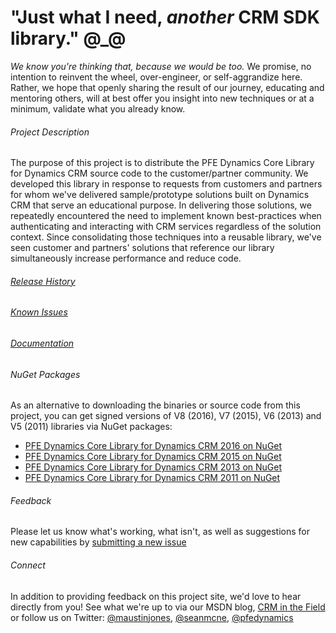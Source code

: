 # "Just what I need, _another_ CRM SDK library."  @_@

_We know you're thinking that, because we would be too._ We promise, no intention to reinvent the wheel, over-engineer, or self-aggrandize here.  Rather, we hope that openly sharing the result of our journey, educating and mentoring others, will at best offer you insight into new techniques or at a minimum, validate what you already know.

###### Project Description
The purpose of this project is to distribute the PFE Dynamics Core Library for Dynamics CRM source code to the customer/partner community. We developed this library in response to requests from customers and partners for whom we've delivered sample/prototype solutions built on Dynamics CRM that serve an educational purpose.  In delivering those solutions, we repeatedly encountered the need to implement known best-practices when authenticating and interacting with CRM services regardless of the solution context.  Since consolidating those techniques into a reusable library, we've seen customer and partners' solutions that reference our library simultaneously increase performance and reduce code. 

###### [Release History](/Documentation/Release-History.md)
###### [Known Issues](/Documentation/Known-Issues.md)
###### [Documentation](Documentation/Documentation.md)

###### NuGet Packages
As an alternative to downloading the binaries or source code from this project, you can get signed versions of V8 (2016), V7 (2015), V6 (2013) and V5 (2011) libraries via NuGet packages:

* [PFE Dynamics Core Library for Dynamics CRM 2016 on NuGet](https://www.nuget.org/packages/Microsoft.Pfe.Xrm.CoreV8/)
* [PFE Dynamics Core Library for Dynamics CRM 2015 on NuGet](https://www.nuget.org/packages/Microsoft.Pfe.Xrm.CoreV7/)
* [PFE Dynamics Core Library for Dynamics CRM 2013 on NuGet](https://www.nuget.org/packages/Microsoft.Pfe.Xrm.CoreV6/)
* [PFE Dynamics Core Library for Dynamics CRM 2011 on NuGet](https://www.nuget.org/packages/Microsoft.Pfe.Xrm.CoreV5/)
###### Feedback
Please let us know what's working, what isn't, as well as suggestions for new capabilities by [submitting a new issue](https://pfexrmcore.codeplex.com/workitem/create)

###### Connect
In addition to providing feedback on this project site, we'd love to hear directly from you!  See what we're up to via our MSDN blog, [CRM in the Field](http://blogs.msdn.com/b/crminthefield/) or follow us on Twitter: [@maustinjones](http://www.twitter.com/maustinjones/), [@seanmcne](http://www.twitter.com/seanmcne), [@pfedynamics](http://www.twitter.com/pfedynamics)
